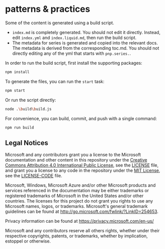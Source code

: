 # patterns & practices

Some of the content is generated using a build script.
* `index.md` is completely generated. You should not edit it directly. Instead, edit `index.yml` and `index.liquid.md`, then run the build script.
* The metadata for series is generated and copied into the relevant docs. The metadata is derived from the corresponding toc.md. You should not directly editing any of the yml that starts with `pnp.series.`.

In order to run the build script, first install the supporting packages:

```bash
npm install
```

To generate the files, you can run the `start` task:
```bash
npm start
```
Or run the script directly:
```bash
node .\build\build.js
```

For convenience, you can build, commit, and push with a single command:
```bash
npm run build
```

## Legal Notices
Microsoft and any contributors grant you a license to the Microsoft documentation and other content
in this repository under the [Creative Commons Attribution 4.0 International Public License](https://creativecommons.org/licenses/by/4.0/legalcode),
see the [LICENSE](LICENSE) file, and grant you a license to any code in the repository under the [MIT License](https://opensource.org/licenses/MIT), see the
[LICENSE-CODE](LICENSE-CODE) file.

Microsoft, Windows, Microsoft Azure and/or other Microsoft products and services referenced in the documentation
may be either trademarks or registered trademarks of Microsoft in the United States and/or other countries.
The licenses for this project do not grant you rights to use any Microsoft names, logos, or trademarks.
Microsoft's general trademark guidelines can be found at http://go.microsoft.com/fwlink/?LinkID=254653.

Privacy information can be found at https://privacy.microsoft.com/en-us/

Microsoft and any contributors reserve all others rights, whether under their respective copyrights, patents,
or trademarks, whether by implication, estoppel or otherwise.
